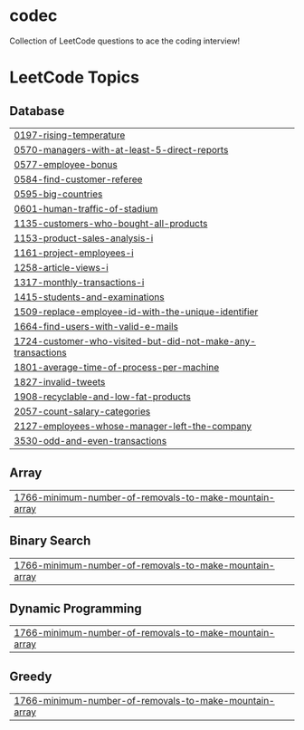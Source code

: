 # codec
Collection of LeetCode questions to ace the coding interview! 

<!---LeetCode Topics Start-->
# LeetCode Topics
## Database
|  |
| ------- |
| [0197-rising-temperature](https://github.com/YounisSaeed/codec/tree/master/0197-rising-temperature) |
| [0570-managers-with-at-least-5-direct-reports](https://github.com/YounisSaeed/codec/tree/master/0570-managers-with-at-least-5-direct-reports) |
| [0577-employee-bonus](https://github.com/YounisSaeed/codec/tree/master/0577-employee-bonus) |
| [0584-find-customer-referee](https://github.com/YounisSaeed/codec/tree/master/0584-find-customer-referee) |
| [0595-big-countries](https://github.com/YounisSaeed/codec/tree/master/0595-big-countries) |
| [0601-human-traffic-of-stadium](https://github.com/YounisSaeed/codec/tree/master/0601-human-traffic-of-stadium) |
| [1135-customers-who-bought-all-products](https://github.com/YounisSaeed/codec/tree/master/1135-customers-who-bought-all-products) |
| [1153-product-sales-analysis-i](https://github.com/YounisSaeed/codec/tree/master/1153-product-sales-analysis-i) |
| [1161-project-employees-i](https://github.com/YounisSaeed/codec/tree/master/1161-project-employees-i) |
| [1258-article-views-i](https://github.com/YounisSaeed/codec/tree/master/1258-article-views-i) |
| [1317-monthly-transactions-i](https://github.com/YounisSaeed/codec/tree/master/1317-monthly-transactions-i) |
| [1415-students-and-examinations](https://github.com/YounisSaeed/codec/tree/master/1415-students-and-examinations) |
| [1509-replace-employee-id-with-the-unique-identifier](https://github.com/YounisSaeed/codec/tree/master/1509-replace-employee-id-with-the-unique-identifier) |
| [1664-find-users-with-valid-e-mails](https://github.com/YounisSaeed/codec/tree/master/1664-find-users-with-valid-e-mails) |
| [1724-customer-who-visited-but-did-not-make-any-transactions](https://github.com/YounisSaeed/codec/tree/master/1724-customer-who-visited-but-did-not-make-any-transactions) |
| [1801-average-time-of-process-per-machine](https://github.com/YounisSaeed/codec/tree/master/1801-average-time-of-process-per-machine) |
| [1827-invalid-tweets](https://github.com/YounisSaeed/codec/tree/master/1827-invalid-tweets) |
| [1908-recyclable-and-low-fat-products](https://github.com/YounisSaeed/codec/tree/master/1908-recyclable-and-low-fat-products) |
| [2057-count-salary-categories](https://github.com/YounisSaeed/codec/tree/master/2057-count-salary-categories) |
| [2127-employees-whose-manager-left-the-company](https://github.com/YounisSaeed/codec/tree/master/2127-employees-whose-manager-left-the-company) |
| [3530-odd-and-even-transactions](https://github.com/YounisSaeed/codec/tree/master/3530-odd-and-even-transactions) |
## Array
|  |
| ------- |
| [1766-minimum-number-of-removals-to-make-mountain-array](https://github.com/YounisSaeed/codec/tree/master/1766-minimum-number-of-removals-to-make-mountain-array) |
## Binary Search
|  |
| ------- |
| [1766-minimum-number-of-removals-to-make-mountain-array](https://github.com/YounisSaeed/codec/tree/master/1766-minimum-number-of-removals-to-make-mountain-array) |
## Dynamic Programming
|  |
| ------- |
| [1766-minimum-number-of-removals-to-make-mountain-array](https://github.com/YounisSaeed/codec/tree/master/1766-minimum-number-of-removals-to-make-mountain-array) |
## Greedy
|  |
| ------- |
| [1766-minimum-number-of-removals-to-make-mountain-array](https://github.com/YounisSaeed/codec/tree/master/1766-minimum-number-of-removals-to-make-mountain-array) |
<!---LeetCode Topics End-->
